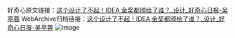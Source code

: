 好奇心原文链接：[这个设计了不起！IDEA 金奖都颁给了谁？_设计_好奇心日报-吴亭蓉](https://www.qdaily.com/articles/1387.html)
WebArchive归档链接：[这个设计了不起！IDEA 金奖都颁给了谁？_设计_好奇心日报-吴亭蓉](http://web.archive.org/web/20190623145858/https://www.qdaily.com/articles/1387.html)
![image](http://ww3.sinaimg.cn/large/007d5XDply1g3v4dq9ylzj30u0bm04qp)